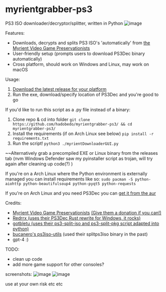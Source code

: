 # myrientgrabber-ps3
PS3 ISO downloader/decryptor/splitter, written in Python
![image](https://github.com/hadobedo/myrientgrabber-ps3/assets/34556645/76519cb9-38ce-4423-8591-a9f3f9d318cd)

Features:
- Downloads, decrypts and splits PS3 ISO's 'automatically' from [the Myrient Video Game Preservationists](https://myrient.erista.me)
- User-friendly setup (prompts users to download PS3Dec binary automatically)
- Cross platform, should work on Windows and Linux, may work on macOS

Usage:
1. [Download the latest release for your platform](https://github.com/hadobedo/myrientgrabber-ps3/releases/latest)
2. Run the exe, download/specify location of PS3Dec and you're good to go

If you'd like to run this script as a .py file instead of a binary:
1. Clone repo & cd into folder `git clone https://github.com/hadobedo/myrientgrabber-ps3/ && cd myrientgrabber-ps3/`
2. Install the requirements (if on Arch Linux see below) `pip install -r requirements.txt`
3. Run the script! `python3 ./myrientDownloaderGUI.py`

~~Alternatively grab a precompiled EXE or Linux binary from the releases tab (nvm Windows Defender saw my pyinstaller script as trojan, will try again after cleaning up code(?) )

If you're on a Arch Linux where the Python environment is externally managed you can install requirements like so:
`sudo pacman -S python-aiohttp python-beautifulsoup4 python-pyqt5 python-requests`

If you're on Arch Linux and you need PS3Dec you can [get it from the aur](https://aur.archlinux.org/packages/ps3dec-git)

Credits:
- [Myrient Video Game Preservationists](https://myrient.erista.me) [(Give them a donation if you can!)](https://myrient.erista.me/donate/])
- [Redrrx (uses their PS3Dec Rust rewrite for Windows, it rocks)](https://github.com/Redrrx/ps3dec)
- [gotbletu (uses their ps3-split-iso and ps3-split-pkg script adapted into python)](https://github.com/gotbletu/shownotes/blob/master/ps3_split_merge_games.md)
- [bucanero's ps3iso-utils](https://github.com/bucanero/ps3iso-utils) (used their splitps3iso binary in the past)
- gpt-4 :)

TODO:
- clean up code
- add more game support for other consoles?

screenshots:
![image](https://github.com/hadobedo/myrientgrabber-ps3/assets/34556645/76519cb9-38ce-4423-8591-a9f3f9d318cd)
![image](https://github.com/hadobedo/myrientgrabber-ps3/assets/34556645/4c41ef9c-60bd-4a4a-a409-36f8ca854f69)


use at your own risk etc etc
